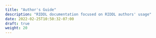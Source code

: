 ```yaml
---
title: "Author's Guide"
description: "RIDDL documentation focused on RIDDL authors' usage"
date: 2022-02-25T10:50:32-07:00
draft: true
weight: 20
---
```


